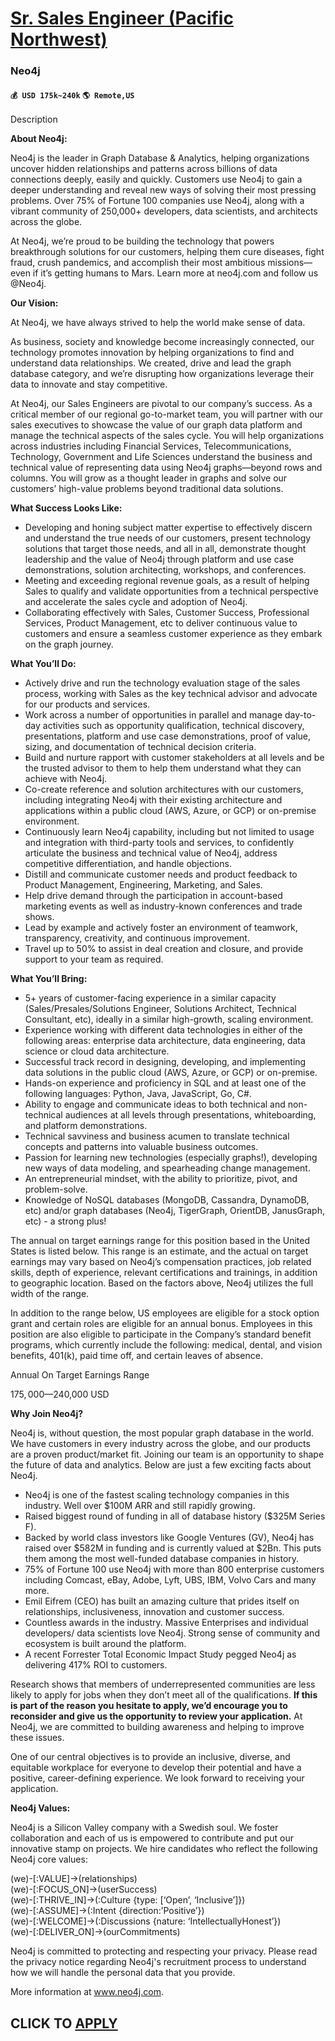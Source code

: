 # [Sr. Sales Engineer (Pacific Northwest)](https://www.remotewlb.com/apply/sr-sales-engineer-pacific-northwest)  
### Neo4j  
#### `💰 USD 175k~240k` `🌎 Remote,US`  

Description

**About Neo4j:**

Neo4j is the leader in Graph Database & Analytics, helping organizations uncover hidden relationships and patterns across billions of data connections deeply, easily and quickly. Customers use Neo4j to gain a deeper understanding and reveal new ways of solving their most pressing problems. Over 75% of Fortune 100 companies use Neo4j, along with a vibrant community of 250,000+ developers, data scientists, and architects across the globe.

At Neo4j, we’re proud to be building the technology that powers breakthrough solutions for our customers, helping them cure diseases, fight fraud, crush pandemics, and accomplish their most ambitious missions—even if it’s getting humans to Mars. Learn more at neo4j.com and follow us @Neo4j.

**Our Vision:**

At Neo4j, we have always strived to help the world make sense of data.

As business, society and knowledge become increasingly connected, our technology promotes innovation by helping organizations to find and understand data relationships. We created, drive and lead the graph database category, and we’re disrupting how organizations leverage their data to innovate and stay competitive.

At Neo4j, our Sales Engineers are pivotal to our company’s success. As a critical member of our regional go-to-market team, you will partner with our sales executives to showcase the value of our graph data platform and manage the technical aspects of the sales cycle. You will help organizations across industries including Financial Services, Telecommunications, Technology, Government and Life Sciences understand the business and technical value of representing data using Neo4j graphs—beyond rows and columns. You will grow as a thought leader in graphs and solve our customers’ high-value problems beyond traditional data solutions.

**What Success Looks Like:**

  * Developing and honing subject matter expertise to effectively discern and understand the true needs of our customers, present technology solutions that target those needs, and all in all, demonstrate thought leadership and the value of Neo4j through platform and use case demonstrations, solution architecting, workshops, and conferences.
  * Meeting and exceeding regional revenue goals, as a result of helping Sales to qualify and validate opportunities from a technical perspective and accelerate the sales cycle and adoption of Neo4j.
  * Collaborating effectively with Sales, Customer Success, Professional Services, Product Management, etc to deliver continuous value to customers and ensure a seamless customer experience as they embark on the graph journey.

**What You’ll Do:**

  * Actively drive and run the technology evaluation stage of the sales process, working with Sales as the key technical advisor and advocate for our products and services. 
  * Work across a number of opportunities in parallel and manage day-to-day activities such as opportunity qualification, technical discovery, presentations, platform and use case demonstrations, proof of value, sizing, and documentation of technical decision criteria.
  * Build and nurture rapport with customer stakeholders at all levels and be the trusted advisor to them to help them understand what they can achieve with Neo4j.
  * Co-create reference and solution architectures with our customers, including integrating Neo4j with their existing architecture and applications within a public cloud (AWS, Azure, or GCP) or on-premise environment.
  * Continuously learn Neo4j capability, including but not limited to usage and integration with third-party tools and services, to confidently articulate the business and technical value of Neo4j, address competitive differentiation, and handle objections.
  * Distill and communicate customer needs and product feedback to Product Management, Engineering, Marketing, and Sales.
  * Help drive demand through the participation in account-based marketing events as well as industry-known conferences and trade shows.
  * Lead by example and actively foster an environment of teamwork, transparency, creativity, and continuous improvement.
  * Travel up to 50% to assist in deal creation and closure, and provide support to your team as required.

**What You’ll Bring:**

  * 5+ years of customer-facing experience in a similar capacity (Sales/Presales/Solutions Engineer, Solutions Architect, Technical Consultant, etc), ideally in a similar high-growth, scaling environment.
  * Experience working with different data technologies in either of the following areas: enterprise data architecture, data engineering, data science or cloud data architecture.
  * Successful track record in designing, developing, and implementing data solutions in the public cloud (AWS, Azure, or GCP) or on-premise.
  * Hands-on experience and proficiency in SQL and at least one of the following languages: Python, Java, JavaScript, Go, C#.
  * Ability to engage and communicate ideas to both technical and non-technical audiences at all levels through presentations, whiteboarding, and platform demonstrations.
  * Technical savviness and business acumen to translate technical concepts and patterns into valuable business outcomes.
  * Passion for learning new technologies (especially graphs!), developing new ways of data modeling, and spearheading change management.
  * An entrepreneurial mindset, with the ability to prioritize, pivot, and problem-solve.
  * Knowledge of NoSQL databases (MongoDB, Cassandra, DynamoDB, etc) and/or graph databases (Neo4j, TigerGraph, OrientDB, JanusGraph, etc) - a strong plus!

The annual on target earnings range for this position based in the United States is listed below. This range is an estimate, and the actual on target earnings may vary based on Neo4j’s compensation practices, job related skills, depth of experience, relevant certifications and trainings, in addition to geographic location. Based on the factors above, Neo4j utilizes the full width of the range.

In addition to the range below, US employees are eligible for a stock option grant and certain roles are eligible for an annual bonus. Employees in this position are also eligible to participate in the Company’s standard benefit programs, which currently include the following: medical, dental, and vision benefits, 401(k), paid time off, and certain leaves of absence.

Annual On Target Earnings Range

$175,000—$240,000 USD

 **Why Join Neo4j?**

Neo4j is, without question, the most popular graph database in the world. We have customers in every industry across the globe, and our products are a proven product/market fit. Joining our team is an opportunity to shape the future of data and analytics. Below are just a few exciting facts about Neo4j.

  * Neo4j is one of the fastest scaling technology companies in this industry. Well over $100M ARR and still rapidly growing.
  * Raised biggest round of funding in all of database history ($325M Series F).
  * Backed by world class investors like Google Ventures (GV), Neo4j has raised over $582M in funding and is currently valued at $2Bn. This puts them among the most well-funded database companies in history.
  * 75% of Fortune 100 use Neo4j with more than 800 enterprise customers including Comcast, eBay, Adobe, Lyft, UBS, IBM, Volvo Cars and many more.
  * Emil Eifrem (CEO) has built an amazing culture that prides itself on relationships, inclusiveness, innovation and customer success.
  * Countless awards in the industry. Massive Enterprises and individual developers/ data scientists love Neo4j. Strong sense of community and ecosystem is built around the platform.
  * A recent Forrester Total Economic Impact Study pegged Neo4j as delivering 417% ROI to customers.

Research shows that members of underrepresented communities are less likely to apply for jobs when they don’t meet all of the qualifications. **If this is part of the reason you hesitate to apply, we’d encourage you to reconsider and give us the opportunity to review your application.** At Neo4j, we are committed to building awareness and helping to improve these issues.

One of our central objectives is to provide an inclusive, diverse, and equitable workplace for everyone to develop their potential and have a positive, career-defining experience. We look forward to receiving your application.

**Neo4j Values:**

Neo4j is a Silicon Valley company with a Swedish soul. We foster collaboration and each of us is empowered to contribute and put our innovative stamp on projects. We hire candidates who reflect the following Neo4j core values:

(we)-[:VALUE]->(relationships)  
(we)-[:FOCUS_ON]->(userSuccess)  
(we)-[:THRIVE_IN]->(:Culture {type: [‘Open’, ‘Inclusive’]})  
(we)-[:ASSUME]->(:Intent {direction:’Positive’})  
(we)-[:WELCOME]->(:Discussions {nature: ‘IntellectuallyHonest’})  
(we)-[:DELIVER_ON]->(ourCommitments)

Neo4j is committed to protecting and respecting your privacy. Please read the privacy notice regarding Neo4j's recruitment process to understand how we will handle the personal data that you provide.

More information at www.neo4j.com.

  
## CLICK TO [APPLY](https://www.remotewlb.com/apply/sr-sales-engineer-pacific-northwest)

